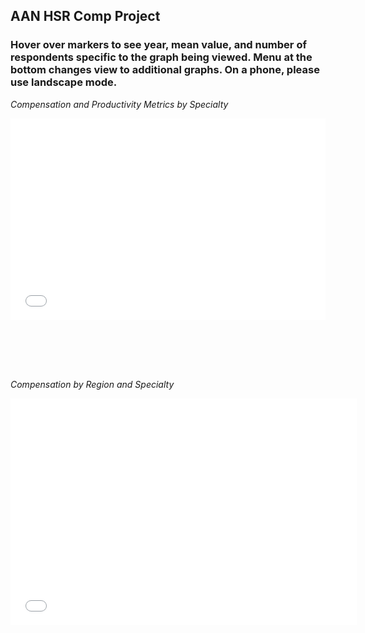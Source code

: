 ## AAN HSR Comp Project

### Hover over markers to see year, mean value, and number of respondents specific to the graph being viewed. Menu at the bottom changes view to additional graphs. On a phone, please use landscape mode.  

*Compensation and Productivity Metrics by Specialty*
<div style="position: relative; width: 100%; height: 0; padding-bottom: 80%;">
  <iframe src="interactive_graph1.html" style="position: absolute; top: 0; left: 0; width: 100%; height: 80%;" frameborder="0"></iframe>
</div>

*Compensation by Region and Specialty*
<div style="position: relative; width: 100%; height: 0; padding-bottom: 80%;">
  <iframe src="interactive_graph2.html" style="position: absolute; top: 0; left: 0; width: 110%; height: 90%;" frameborder="0"></iframe>
</div>
